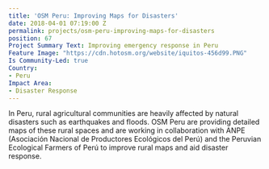 ```yaml
---
title: 'OSM Peru: Improving Maps for Disasters'
date: 2018-04-01 07:19:00 Z
permalink: projects/osm-peru-improving-maps-for-disasters
position: 67
Project Summary Text: Improving emergency response in Peru
Feature Image: "https://cdn.hotosm.org/website/iquitos-456d99.PNG"
Is Community-Led: true
Country:
- Peru
Impact Area:
- Disaster Response
---
```


In Peru, rural agricultural communities are heavily affected by natural disasters such as earthquakes and floods. OSM Peru are  providing detailed maps of these rural spaces and are working in collaboration with ANPE (Asociación Nacional de Productores Ecológicos del Perú) and the Peruvian Ecological Farmers of Perú to improve rural maps and aid disaster response. 